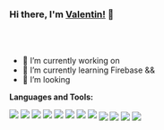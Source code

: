 ### Hi there, I'm [Valentin!](https://www.linkedin.com/in/valentinmull/) 👋

<br />
<br />


- 🔭 I’m currently working on 
- 🌱 I’m currently learning Firebase && 
- 👯 I’m looking 


**Languages and Tools:**  

<img src="https://img.shields.io/badge/javascript%20-%23323330.svg?&style=for-the-badge&logo=javascript&logoColor=%23F7DF1E"/>
<img src="https://img.shields.io/badge/node.js%20-%2343853D.svg?&style=for-the-badge&logo=node.js&logoColor=white"/>
<img src="https://img.shields.io/badge/react%20-%2320232a.svg?&style=for-the-badge&logo=react&logoColor=%2361DAFB"/>
<img src ="https://img.shields.io/badge/MongoDB-%234ea94b.svg?&style=for-the-badge&logo=mongodb&logoColor=white"/>
<img src="https://img.shields.io/badge/express.js%20-%23404d59.svg?&style=for-the-badge"/>
<img src="https://img.shields.io/badge/firebase%20-%23039BE5.svg?&style=for-the-badge&logo=firebase"/>
<img src="https://img.shields.io/badge/heroku%20-%23430098.svg?&style=for-the-badge&logo=heroku&logoColor=white"/>
<img src="https://img.shields.io/badge/material%20ui%20-%230081CB.svg?&style=for-the-badge&logo=material-ui&logoColor=white"/>





  <img align="center" src="https://github-readme-stats.vercel.app/api?username=valentin-muller&show_icons=true&include_all_commits=true&theme=radical" />

  <img align="center" src="https://github-readme-stats.vercel.app/api/top-langs/?username=valentin-muller&layout=compact&theme=radical" />

  <img align="center" src="https://github-readme-stats.vercel.app/api/pin/?username=valentin-muller&repo=github-readme-stats&theme=radical" />

  <img align="center" src="https://github-readme-stats.vercel.app/api/pin/?username=valentin-muller&repo=anuraghazra.github.io&theme=radical" />

